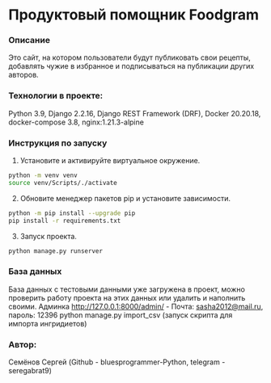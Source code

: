 # Продуктовый помощник Foodgram


### Описание
Это сайт, на котором пользователи будут публиковать свои рецепты, добавлять чужие в избранное и подписываться на публикации других авторов.

### Технологии в проекте:
  Python 3.9, Django 2.2.16, Django REST Framework (DRF), Docker 20.20.18,
  docker-compose 3.8, nginx:1.21.3-alpine

### Инструкция по запуску
1. Установите и активируйте виртуальное окружение.
```bash
python -m venv venv
source venv/Scripts/./activate
```
2. Обновите менеджер пакетов pip и установите зависимости.
```bash
python -m pip install --upgrade pip
pip install -r requirements.txt
```
3. Запуск проекта.
```bash
python manage.py runserver
```

### База данных
База данных с тестовыми данными уже загружена в проект, можно проверить работу проекта на этих данных
или удалить и наполнить своими.
Админка http://127.0.0.1:8000/admin/ - Почта: sasha2012@mail.ru, пароль: 12396
python manage.py import_csv (запуск скрипта для импорта ингридиетов)


### Автор:
Семёнов Сергей (Github - bluesprogrammer-Python, telegram - seregabrat9)
